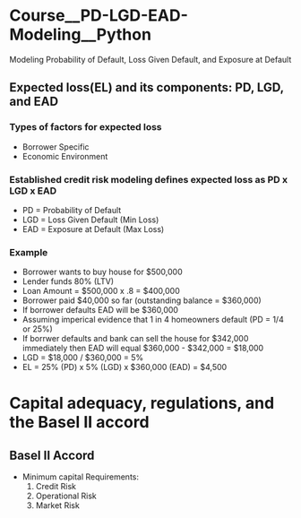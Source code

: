 # Course__PD-LGD-EAD-Modeling__Python
Modeling Probability of Default, Loss Given Default, and Exposure at Default

## Expected loss(EL) and its components: PD, LGD, and EAD
### Types of factors for expected loss
* Borrower Specific
* Economic Environment
  
### Established credit risk modeling defines expected loss as PD x LGD x EAD
* PD = Probability of Default
* LGD = Loss Given Default (Min Loss)
* EAD = Exposure at Default (Max Loss)

### Example
* Borrower wants to buy house for $500,000
* Lender funds 80% (LTV)
* Loan Amount = $500,000 x .8 = $400,000
* Borrower paid $40,000 so far (outstanding balance = $360,000)
* If borrower defaults EAD will be $360,000
* Assuming imperical evidence that 1 in 4 homeowners default (PD = 1/4 or 25%)
* If borrwer defaults and bank can sell the house for $342,000 immediately then EAD will equal $360,000 - $342,000 = $18,000
* LGD = $18,000 / $360,000 = 5%
* EL = 25% (PD) x 5% (LGD) x $360,000 (EAD) = $4,500

# Capital adequacy, regulations, and the Basel II accord
## Basel II Accord
- Minimum capital Requirements:
  1. Credit Risk
  2. Operational Risk
  3. Market Risk
